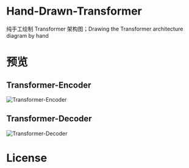 # Hand-Drawn-Transformer
纯手工绘制 Transformer 架构图；Drawing the Transformer architecture diagram by hand

# 预览
## Transformer-Encoder
![Transformer-Encoder](/Transformer/Transformer-Encoder.png)

## Transformer-Decoder
![Transformer-Decoder](/Transformer/Transformer-Decoder.png)

# License
